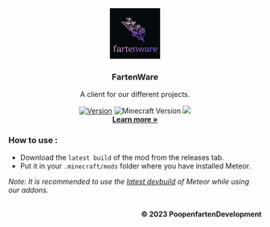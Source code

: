 <div align="center">
  <img src="/src/main/resources/assets/icon.png" alt="logo" width="20%"/>
  </a>

  <h3 align="center">FartenWare</h3>

  <p align="center">
    </p>A client for our different projects.</p>
    <a href="https://github.com/PoopenfartenDevelopment/FartenWare/releases"><img src="https://img.shields.io/badge/Version-v1.1-blueviolet" alt="Version"></a>
    <img src="https://img.shields.io/badge/Minecraft%20Version-1.20.2-blueviolet" alt="Minecraft Version">
    <img src="https://img.shields.io/github/downloads/PoopenfartenDevelopment/FartenWare/total?color=blueviolet&label=Downloads">
    <br />
    <a href="https://www.youtube.com/shorts/AWOyEIuVzzQ"><strong>Learn more »</strong></a>
    <br />
</div>

### How to use :
- Download the `latest build` of the mod from the releases tab.
- Put it in your `.minecraft/mods` folder where you have installed Meteor.

*Note: It is recommended to use the [latest devbuild](https://meteorclient.com/download?devBuild=latest) of Meteor while using our addons.*
<br />
<br />

<p align="right">
    <b>© 2023 PoopenfartenDevelopment</b>
</p>
